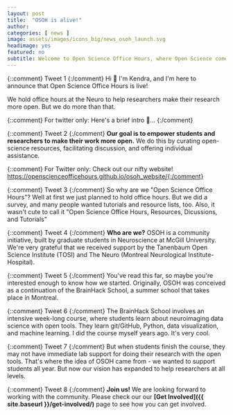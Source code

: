 ```yaml
---
layout: post
title:  "OSOH is alive!"
author: 
categories: [ news ]
image: assets/images/icons_big/news_osoh_launch.svg
headimage: yes
featured: no
subtitle: Welcome to Open Science Office Hours, where Open Science comes alive.
---
```


{::comment} Tweet 1 {:/comment}
Hi 👋 I'm Kendra, and I'm here to announce that Open Science Office Hours is live!

We hold office hours at the Neuro to help researchers make their research more open. But we do more than that. 

{::comment} For twitter only: Here's a brief intro 🧵... {:/comment}

{::comment} Tweet 2 {:/comment}
**Our goal is to empower students and researchers to make their work more open.**
We do this by curating open-science resources, facilitating discussion, and offering individual assistance.

{::comment} For Twitter only: Check out our nifty website!
https://openscienceofficehours.github.io/osoh_website/{:/comment}


{::comment} Tweet 3 {:/comment}
So why are we "Open Science Office Hours"?
Well at first we just planned to hold office hours. 
But we did a survey, and many people wanted tutorials and resource lists, too. 
Also, it wasn't cute to call it "Open Science Office Hours, Resources, Dicussions, and Tutorials"

{::comment} Tweet 4 {:/comment}
**Who are we?** OSOH is a community initiative, built by graduate students in Neuroscience at McGill University.
We're very grateful that we received support by the Tanenbaum Open Science Institute (TOSI) and The Neuro (Montreal Neurological Institute-Hospital).

{::comment} Tweet 5 {:/comment}
You've read this far, so maybe you're interested enough to know how we started.
Originally, OSOH was conceived as a continuation of the BrainHack School, a summer school that takes place in Montreal. 

{::comment} Tweet 6 {:/comment}
The BrainHack School involves an intensive week-long course, where students learn about neuroimaging data science with open tools. 
They learn git/GitHub, Python, data visualization, and machine learning.
I did the course myself years ago. It's very cool.

{::comment} Tweet 7 {:/comment}
But when students finish the course, they may not have immediate lab support for doing their research with the open tools.
That's where the idea of OSOH came from - we wanted to support students all year.
But now our vision has expanded to help researchers at all levels.


{::comment} Tweet 8 {:/comment}
**Join us!** We are looking forward to working with the community. Please check our our **[Get Involved]({{ site.baseurl }}/get-involved/)** page to see how you can get involved.